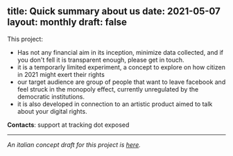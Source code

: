 title: Quick summary about us
date: 2021-05-07
layout: monthly
draft: false
---

This project:

* Has not any financial aim in its inception, minimize data collected, and if you don't fell it is transparent enough, please get in touch.
* it is a temporarly limited experiment, a concept to explore on how citizen in 2021 might exert their rights
* our target audience are group of people that want to leave facebook and feel struck in the monopoly effect, currently unregulated by the democratic institutions.
* it is also developed in connection to an artistic product aimed to talk about your digital rights.

**Contacts**: support at tracking dot exposed

---

_An italian concept draft for this project is [here](/italiano-1)._
